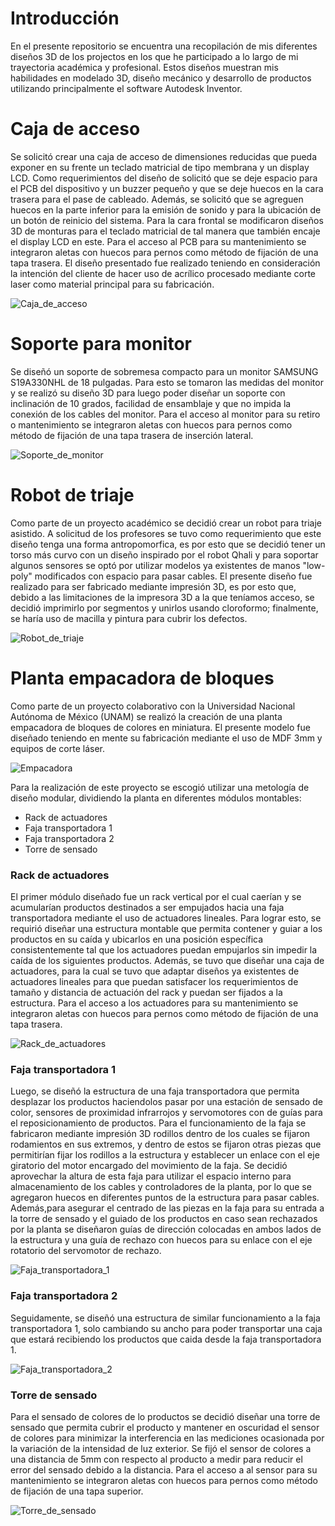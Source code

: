 # Introducción
En el presente repositorio se encuentra una recopilación de mis diferentes diseños 3D de los projectos en los que he participado a lo largo de mi trayectoria académica y profesional. Estos diseños muestran mis habilidades en modelado 3D, diseño mecánico y desarrollo de productos utilizando principalmente el software Autodesk Inventor.

# Caja de acceso
Se solicitó crear una caja de acceso de dimensiones reducidas que pueda exponer en su frente un teclado matricial de tipo membrana y un display LCD. Como requerimientos del diseño de solicitó que se deje espacio para el PCB del dispositivo y un buzzer pequeño y que se deje huecos en la cara trasera para el pase de cableado. Además, se solicitó que se agreguen huecos en la parte inferior para la emisión de sonido y para la ubicación de un botón de reinicio del sistema. Para la cara frontal se modificaron diseños 3D de monturas para el teclado matricial de tal manera que también encaje el display LCD en este. Para el acceso al PCB para su mantenimiento se integraron aletas con huecos para pernos como método de fijación de una tapa trasera. El diseño presentado fue realizado teniendo en consideración la intención del cliente de hacer uso de acrílico procesado mediante corte laser como material principal para su fabricación.

![Caja_de_acceso](Caja_de_acceso/Caja_de_acceso.png)

# Soporte para monitor
Se diseñó un soporte de sobremesa compacto para un monitor SAMSUNG S19A330NHL de 18 pulgadas. Para esto se tomaron las medidas del monitor y se realizó su diseño 3D para luego poder diseñar un soporte con inclinación de 10 grados, facilidad de ensamblaje y que no impida la conexión de los cables del monitor. Para el acceso al monitor para su retiro o mantenimiento se integraron aletas con huecos para pernos como método de fijación de una tapa trasera de inserción lateral.

![Soporte_de_monitor](Soporte_de_monitor/Soporte_de_monitor.png)

# Robot de triaje
Como parte de un proyecto académico se decidió crear un robot para triaje asistido. A solicitud de los profesores se tuvo como requerimiento que este diseño tenga una forma antropomorfica, es por esto que se decidió tener un torso más curvo con un diseño inspirado por el robot Qhali y para soportar algunos sensores se optó por utilizar modelos ya existentes de manos "low-poly" modificados con espacio para pasar cables. El presente diseño fue realizado para ser fabricado mediante impresión 3D, es por esto que, debido a las limitaciones de la impresora 3D a la que teníamos acceso, se decidió imprimirlo por segmentos y unirlos usando cloroformo; finalmente, se haría uso de macilla y pintura para cubrir los defectos. 

![Robot_de_triaje](Robot_de_triaje/Robot_de_triaje.png)

# Planta empacadora de bloques
Como parte de un proyecto colaborativo con la Universidad Nacional Autónoma de México (UNAM) se realizó la creación de una planta empacadora de bloques de colores en miniatura. El presente modelo fue diseñado teniendo en mente su fabricación mediante el uso de MDF 3mm y equipos de corte láser.

![Empacadora](Empacadora/Empacadora.png)

Para la realización de este proyecto se escogió utilizar una metología de diseño modular, dividiendo la planta en diferentes módulos montables: 
- Rack de actuadores
- Faja transportadora 1
- Faja transportadora 2
- Torre de sensado

### Rack de actuadores
El primer módulo diseñado fue un rack vertical por el cual caerían y se acumularían productos destinados a ser empujados hacia una faja transportadora mediante el uso de actuadores lineales. Para lograr esto, se requirió diseñar una estructura montable que permita contener y guiar a los productos en su caída y ubicarlos en una posición específica consistentemente tal que los actuadores puedan empujarlos sin impedir la caída de los siguientes productos. Además, se tuvo que diseñar una caja de actuadores, para la cual se tuvo que adaptar diseños ya existentes de actuadores lineales para que puedan satisfacer los requerimientos de tamaño y distancia de actuación del rack y puedan ser fijados a la estructura. Para el acceso a los actuadores para su mantenimiento se integraron aletas con huecos para pernos como método de fijación de una tapa trasera.

![Rack_de_actuadores](Empacadora/Rack_de_actuadores/Rack_de_actuadores.png)

### Faja transportadora 1
Luego, se diseñó la estructura de una faja transportadora que permita desplazar los productos haciendolos pasar por una estación de sensado de color, sensores de proximidad infrarrojos y servomotores con de guías para el reposicionamiento de productos. Para el funcionamiento de la faja se fabricaron mediante impresión 3D rodillos dentro de los cuales se fijaron rodamientos en sus extremos, y dentro de estos se fijaron otras piezas que permitirían fijar los rodillos a la estructura y establecer un enlace con el eje giratorio del motor encargado del movimiento de la faja. Se decidió aprovechar la altura de esta faja para utilizar el espacio interno para almacenamiento de los cables y controladores de la planta, por lo que se agregaron huecos en diferentes puntos de la estructura para pasar cables. Además,para asegurar el centrado de las piezas en la faja para su entrada a la torre de sensado y el guiado de los productos en caso sean rechazados por la planta se diseñaron guías de dirección colocadas en ambos lados de la estructura y una guía de rechazo con huecos para su enlace con el eje rotatorio del servomotor de rechazo.

![Faja_transportadora_1](Empacadora/Faja_transportadora_1/Faja_transportadora_1.png)


### Faja transportadora 2
Seguidamente, se diseñó una estructura de similar funcionamiento a la faja transportadora 1, solo cambiando su ancho para poder transportar una caja que estará recibiendo los productos que caida desde la faja transportadora 1.

![Faja_transportadora_2](Empacadora/Faja_transportadora_2/Faja_transportadora_2.png)

### Torre de sensado
Para el sensado de colores de lo productos se decidió diseñar una torre de sensado que permita cubrir el producto y mantener en oscuridad el sensor de colores para minimizar la interferencia en las mediciones ocasionada por la variación de la intensidad de luz exterior. Se fijó el sensor de colores a una distancia de 5mm con respecto al producto a medir para reducir el error del sensado debido a la distancia. Para el acceso a al sensor para su mantenimiento se integraron aletas con huecos para pernos como método de fijación de una tapa superior.

![Torre_de_sensado](Empacadora/Torre_de_sensado/Torre_de_sensado.png)
